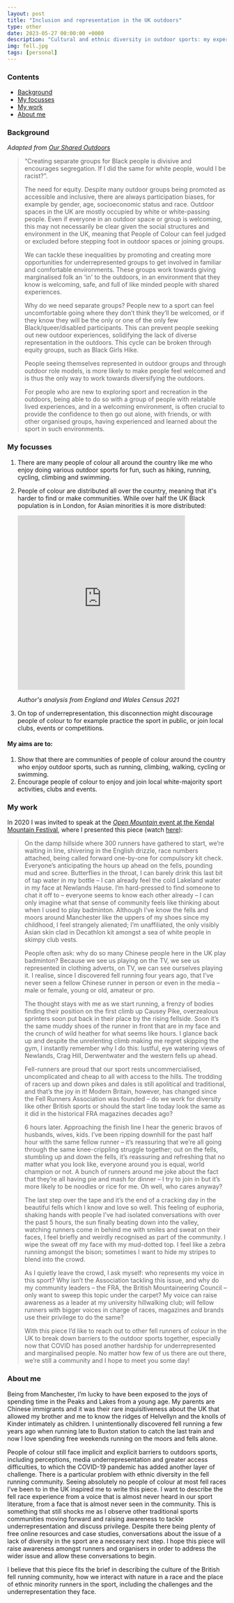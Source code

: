 ```yaml
---
layout: post
title: "Inclusion and representation in the UK outdoors"
type: other
date: 2023-05-27 00:00:00 +0000
description: "Cultural and ethnic diversity in outdoor sports: my experiences and aims"
img: fell.jpg
tags: [personal] 
---
```


### Contents

- [Background](#background)
- [My focusses](#my-focusses)
- [My work](#my-work)
- [About me](#about-me)

### Background

_Adapted from [Our Shared Outdoors](https://www.facebook.com/oursharedoutdoors)_

> “Creating separate groups for Black people is divisive and encourages segregation. If I did the same for white people, would I be racist?”. 
> 
> The need for equity. Despite many outdoor groups being promoted as accessible and inclusive, there are always participation biases, for example by gender, age, socioeconomic status and race. Outdoor spaces in the UK are mostly occupied by white or white-passing people. Even if everyone in an outdoor space or group is welcoming, this may not necessarily be clear given the social structures and environment in the UK, meaning that People of Colour can feel judged or excluded before stepping foot in outdoor spaces or joining groups.
>
> We can tackle these inequalities by promoting and creating more opportunities for underrepresented groups to get involved in familiar and comfortable environments. These groups work towards giving marginalised folk an 'in' to the outdoors, in an environment that they know is welcoming, safe, and full of like minded people with shared experiences.
>
> Why do we need separate groups? People new to a sport can feel uncomfortable going where they don’t think they’ll be welcomed, or if they know they will be the only or one of the only few Black/queer/disabled participants. This can prevent people seeking out new outdoor experiences, solidifying the lack of diverse representation in the outdoors. This cycle can be broken through equity groups, such as Black Girls Hike.
>
> People seeing themselves represented in outdoor groups and through outdoor role models, is more likely to make people feel welcomed and is thus the only way to work towards diversifying the outdoors. 
>
> For people who are new to exploring sport and recreation in the outdoors, being able to do so with a group of people with relatable lived experiences, and in a welcoming environment, is often crucial to provide the confidence to then go out alone, with friends, or with other organised groups, having experienced and learned about the sport in such environments.

### My focusses

1. There are many people of colour all around the country like me who enjoy doing various outdoor sports for fun, such as hiking, running, cycling, climbing and swimming.
2. People of colour are distributed all over the country, meaning that it's harder to find or make communities. While over half the UK Black population is in London, for Asian minorities it is more distributed:

    <iframe src="https://andrewwango.github.io/assets/html/regions_by_ethnicity.html" style="width:80%; height:400px; border:0;"></iframe>

    _Author's analysis from England and Wales Census 2021_

3. On top of underrepresentation, this disconnection might discourage people of colour to for example practice the sport in public, or join local clubs, events or competitions.

#### My aims are to:

1. Show that there are communities of people of colour around the country who enjoy outdoor sports, such as running, climbing, walking, cycling or swimming.
1. Encourage people of colour to enjoy and join local white-majority sport activities, clubs and events. 

### My work

In 2020 I was invited to speak at the [_Open Mountain_ event at the Kendal Mountain Festival](https://www.kendalmountainfestival.com/competitions/open-mountain/), where I presented this piece (watch [here](https://kendalmountainplayer.com/programs/open-mountain?categoryId=90861)):

> On the damp hillside where 300 runners have gathered to start, we’re waiting in line, shivering in the English drizzle, race numbers attached, being called forward one-by-one for compulsory kit check. Everyone’s anticipating the hours up ahead on the fells, pounding mud and scree. Butterflies in the throat, I can barely drink this last bit of tap water in my bottle – I can already feel the cold Lakeland water in my face at Newlands Hause. I’m hard-pressed to find someone to chat it off to – everyone seems to know each other already – I can only imagine what that sense of community feels like thinking about when I used to play badminton. Although I’ve know the fells and moors around Manchester like the uppers of my shoes since my childhood, I feel strangely alienated; I’m unaffiliated, the only visibly Asian skin clad in Decathlon kit amongst a sea of white people in skimpy club vests. 
>
> People often ask: why do so many Chinese people here in the UK play badminton? Because we see us playing on the TV, we see us represented in clothing adverts, on TV, we can see ourselves playing it. I realise, since I discovered fell running four years ago, that I’ve never seen a fellow Chinese runner in person or even in the media – male or female, young or old, amateur or pro. 
>
> The thought stays with me as we start running, a frenzy of bodies finding their position on the first climb up Causey Pike, overzealous sprinters soon put back in their place by the rising fellside. Soon it’s the same muddy shoes of the runner in front that are in my face and the crunch of wild heather for what seems like hours. I glance back up and despite the unrelenting climb making me regret skipping the gym, I instantly remember why I do this: lustful, eye watering views of Newlands, Crag Hill, Derwentwater and the western fells up ahead. 
>
> Fell-runners are proud that our sport rests uncommercialised, uncomplicated and cheap to all with access to the hills. The trodding of racers up and down pikes and dales is still apolitical and traditional, and that’s the joy in it! Modern Britain, however, has changed since the Fell Runners Association was founded – do we work for diversity like other British sports or should the start line today look the same as it did in the historical FRA magazines decades ago? 
>
> 6 hours later. Approaching the finish line I hear the generic bravos of husbands, wives, kids. I’ve been ripping downhill for the past half hour with the same fellow runner – it’s reassuring that we’re all going through the same knee-crippling struggle together; out on the fells, stumbling up and down the fells, it’s reassuring and refreshing that no matter what you look like, everyone around you is equal, world champion or not. A bunch of runners around me joke about the fact that they’re all having pie and mash for dinner – I try to join in but it’s more likely to be noodles or rice for me. Oh well, who cares anyway? 
>
> The last step over the tape and it’s the end of a cracking day in the beautiful fells which I know and love so well. This feeling of euphoria, shaking hands with people I’ve had isolated conversations with over the past 5 hours, the sun finally beating down into the valley, watching runners come in behind me with smiles and sweat on their faces, I feel briefly and weirdly recognised as part of the community. I wipe the sweat off my face with my mud-dotted top. I feel like a zebra running amongst the bison; sometimes I want to hide my stripes to blend into the crowd. 
>
> As I quietly leave the crowd, I ask myself: who represents my voice in this sport? Why isn’t the Association tackling this issue, and why do my community leaders – the FRA, the British Mountaineering Council – only want to sweep this topic under the carpet? My voice can raise awareness as a leader at my university hillwalking club; will fellow runners with bigger voices in charge of races, magazines and brands use their privilege to do the same? 
>
> With this piece I’d like to reach out to other fell runners of colour in the UK to break down barriers to the outdoor sports together, especially now that COVID has posed another hardship for underrepresented and marginalised people. No matter how few of us there are out there, we’re still a community and I hope to meet you some day!

### About me

Being from Manchester, I’m lucky to have been exposed to the joys of spending time in the Peaks and Lakes from a young age. My parents are Chinese immigrants and it was their rare inquisitiveness about the UK that allowed my brother and me to know the ridges of Helvellyn and the knolls of Kinder intimately as children. I unintentionally discovered fell running a few years ago when running late to Buxton station to catch the last train and now I love spending free weekends running on the moors and fells alone. 

People of colour still face implicit and explicit barriers to outdoors sports, including perceptions, media underrepresentation and greater access difficulties, to which the COVID-19 pandemic has added another layer of challenge. There is a particular problem with ethnic diversity in the fell running community. Seeing absolutely no people of colour at most fell races I’ve been to in the UK inspired me to write this piece. I want to describe the fell race experience from a voice that is almost never heard in our sport literature, from a face that is almost never seen in the community. This is something that still shocks me as I observe other traditional sports communities moving forward and raising awareness to tackle underrepresentation and discuss privilege. Despite there being plenty of free online resources and case studies, conversations about the issue of a lack of diversity in the sport are a necessary next step. I hope this piece will raise awareness amongst runners and organisers in order to address the wider issue and allow these conversations to begin. 

I believe that this piece fits the brief in describing the culture of the British fell running community, how we interact with nature in a race and the place of ethnic minority runners in the sport, including the challenges and the underrepresentation they face.
